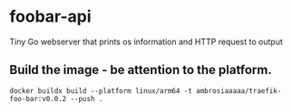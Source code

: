 # foobar-api

Tiny Go webserver that prints os information and HTTP request to output

## Build the image - be attention to the platform.
`docker buildx build --platform linux/arm64 -t ambrosiaaaaa/traefik-foo-bar:v0.0.2 --push .`

